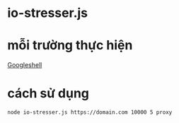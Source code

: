 # io-stresser.js

mỗi trường thực hiện
=======
[Googleshell](https://shell.cloud.google.com/)

cách sử dụng
=======
```
node io-stresser.js https://domain.com 10000 5 proxy
```
